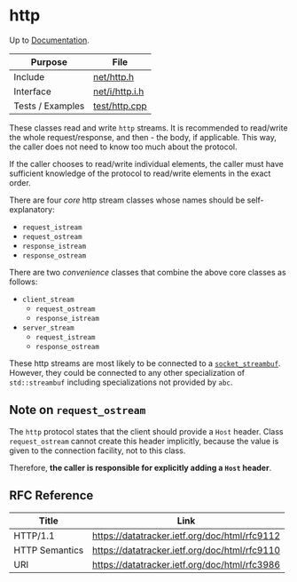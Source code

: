 # http

Up to [Documentation](../README.md).

Purpose          | File
---------------- | ----
Include          | [net/http.h](../../src/net/http.h)
Interface        | [net/i/http.i.h](../../src/net/i/http.i.h)
Tests / Examples | [test/http.cpp](../../test/http.cpp)

These classes read and write `http` streams.
It is recommended to read/write the whole request/response, and then - the body, if applicable.
This way, the caller does not need to know too much about the protocol.

If the caller chooses to read/write individual elements, the caller must have sufficient knowledge of the protocol to read/write elements in the exact order.

There are four _core_ http stream classes whose names should be self-explanatory:
- `request_istream`
- `request_ostream`
- `response_istream`
- `response_ostream`

There are two _convenience_ classes that combine the above core classes as follows:
- `client_stream`
  - `request_ostream`
  - `response_istream`
- `server_stream`
  - `request_istream`
  - `response_ostream`

These http streams are most likely to be connected to a [`socket_streambuf`](socket.md).
However, they could be connected to any other specialization of `std::streambuf` including specializations not provided by `abc`.

## Note on `request_ostream`
The `http` protocol states that the client should provide a `Host` header.
Class `request_ostream` cannot create this header implicitly, because the value is given to the connection facility, not to this class.


Therefore, __the caller is responsible for explicitly adding a `Host` header__.

## RFC Reference
| Title          | Link
| ---            | ---
| HTTP/1.1       | https://datatracker.ietf.org/doc/html/rfc9112
| HTTP Semantics | https://datatracker.ietf.org/doc/html/rfc9110
| URI            | https://datatracker.ietf.org/doc/html/rfc3986
